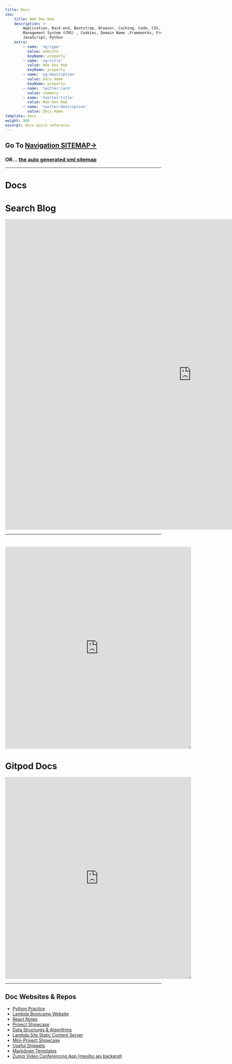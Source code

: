 ```yaml
---
title: Docs
seo:
    title: Web Dev Hub
    description: >-
        Application, Back-end, Bootstrap, Browser, Caching, Code, CSS, Content
        Management System (CMS) , Cookies, Domain Name ,Frameworks, Front-end,
        JavaScript, Python
    extra:
        - name: 'og:type'
          value: website
          keyName: property
        - name: 'og:title'
          value: Web Dev Hub
          keyName: property
        - name: 'og:description'
          value: Docs Home
          keyName: property
        - name: 'twitter:card'
          value: summary
        - name: 'twitter:title'
          value: Web Dev Hub
        - name: 'twitter:description'
          value: Docs Home
template: docs
weight: 900
excerpt: docs quick reference
---
```


## Go To [Navigation SITEMAP->](./docs/sitemap/)

### OR... [the auto generated xml sitemap](https://bgoonz-blog.netlify.app/sitemap.xml)

---

# Docs

<h1>Search Blog</h1>

<iframe style="resize:both; overflow:scroll;"  sandbox="allow-scripts" style="resize:both; overflow:scroll;"    class="inner" src="https://random-list-of-embedable-content.vercel.app/blog-search.html#gsc.tab=0" height="1000px" width="1200px" scrolling="yes"   frameborder="yes" loading="lazy"  allowfullscreen="true"  frameborder="0" >
</iframe>
<br>

---

# <iframe style="resize:both; overflow:scroll;"  sandbox="allow-scripts" style="resize:both; overflow:scroll;"    class="inner" src="https://docs42.netlify.app/#C:/MY-WEB-DEV/__NEW_GIT/DOCS/docs-collection" height="650px" width="600px" scrolling="yes"   frameborder="yes" loading="lazy"  allowfullscreen="true"  frameborder="0" >

</iframe>
<br>

<h1>Gitpod Docs</h1>

<iframe style="resize:both; overflow:scroll;"  sandbox="allow-scripts" style="resize:both; overflow:scroll;"    class="inner" src="https://archive-42.github.io/my-docs-gitpod-html/" height="650px" width="600px" scrolling="yes"   frameborder="yes" loading="lazy"  allowfullscreen="true"  frameborder="0" >
</iframe>
<br>

---

## Doc Websites & Repos

- [Python Practice](https://github.com/bgoonz/PYTHON_PRAC)
- [Lambda Bootcamp Website](https://lambda-resources.netlify.app/)
- [React Notes](https://github.com/bgoonz/React_Notes_V3)
- [Project Showcase](https://github.com/bgoonz/Project-Showcase)
- [Data Structures & Algorithms](https://github.com/bgoonz/DS-ALGO-OFFICIAL)
- [Lambda Site Static Content Server](https://github.com/bgoonz/Lambda-Resource-Static-Assets)
- [Mini-Project Showcase](https://github.com/bgoonz/mini-project-showcase)
- [Useful Snippets](https://github.com/bgoonz/Useful-Snippets-js)
- [Markdown Templates](https://github.com/bgoonz/Markdown-Templates)
- [Zumzi Video Conferencing App (mesibo api backend)](https://github.com/bgoonz/zumzi-chat-messenger)

